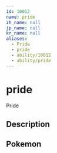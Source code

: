 ```yaml
---
id: 10012
name: pride
zh_name: null
jp_name: null
kr_name: null
aliases:
  - Pride
  - pride
  - ability/10012
  - ability/pride
---
```

# pride

Pride

## Description



## Pokemon



